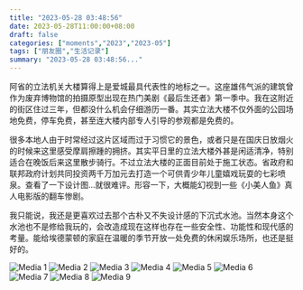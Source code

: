 ```yaml
---
title: "2023-05-28 03:48:56"
date: 2023-05-28T11:00:00+08:00
draft: false
categories: ["moments","2023","2023-05"]
tags: ["朋友圈","生活记录"]
summary: "2023-05-28 03:48:56..."
---
```


阿省的立法机关大楼算得上是爱城最具代表性的地标之一。这座雄伟气派的建筑曾作为废弃博物馆的拍摄原型出现在热门美剧《最后生还者》第一季中。我在这附近的街区住过三年，但都没什么机会仔细游历一番。其实立法大楼不仅外面的公园场地免费，停车免费，甚至连大楼内部专人引导的参观都是免费的。

很多本地人由于时常经过这片区域而过于习惯它的景色，或者只是在国庆日放烟火的时候来这里感受摩肩擦踵的拥挤。其实平日里的立法大楼外甚是闲适清净，特别适合在晚饭后来这里散步骑行。不过立法大楼的正面目前处于施工状态。省政府和联邦政府计划共同投资两千万加元去打造一个可供青少年儿童嬉戏玩耍的七彩喷泉。
​
​查看了一下设计图…就很难评。​形容一下，大概能幻视到一些《小美人鱼》真人电影版的翻车惨剧。

我只能说，我还是更喜欢过去那个古朴又不失设计感的下沉式水池。当然本身这个水池也不是修给我玩的，会改造成现在这样也存在一些安全性、功能性和现代感的考量。能给埃德蒙顿的家庭在温暖的季节开放一处免费的休闲娱乐场所，也还是挺好的。

![Media 1](/Moments/photos/2023-05-28/202305280348560.jpg)
![Media 2](/Moments/photos/2023-05-28/202305280348561.jpg)
![Media 3](/Moments/photos/2023-05-28/202305280348562.jpg)
![Media 4](/Moments/photos/2023-05-28/202305280348563.jpg)
![Media 5](/Moments/photos/2023-05-28/202305280348564.jpg)
![Media 6](/Moments/photos/2023-05-28/202305280348565.jpg)
![Media 7](/Moments/photos/2023-05-28/202305280348566.jpg)
![Media 8](/Moments/photos/2023-05-28/202305280348567.jpg)
![Media 9](/Moments/photos/2023-05-28/202305280348568.jpg)

